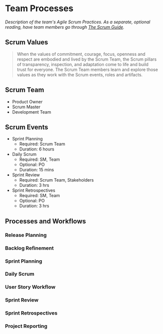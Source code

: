 # Team Processes

*Description of the team's Agile Scrum Practices. As a separate, optional reading, have team members go through [The Scrum Guide](https://www.scrumguides.org/scrum-guide.html).*

## Scrum Values

> When the values of commitment, courage, focus, openness and respect are embodied and lived by the Scrum Team, the Scrum pillars of transparency, inspection, and adaptation come to life and build trust for everyone. The Scrum Team members learn and explore those values as they work with the Scrum events, roles and artifacts.

## Scrum Team

  * Product Owner
  * Scrum Master
  * Development Team

## Scrum Events

  * Sprint Planning
      * Required: Scrum Team
      * Duration: 6 hours
  * Daily Scrum
      * Required: SM, Team
      * Optional: PO
      * Duration: 15 mins
  * Sprint Review
      * Required: Scrum Team, Stakeholders
      * Duration: 3 hrs
  * Sprint Retrospectives
      * Required: SM, Team
      * Optional: PO
      * Duration: 3 hrs

## Processes and Workflows

### Release Planning

### Backlog Refinement

### Sprint Planning

### Daily Scrum

### User Story Workflow

### Sprint Review

### Sprint Retrospectives

### Project Reporting
